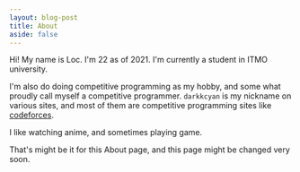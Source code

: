 ```yaml
---
layout: blog-post
title: About
aside: false
---
```


Hi! My name is Loc. I'm 22 as of 2021. I'm currently a student in ITMO university.

I'm also do doing competitive programming as my hobby, and some what proudly call myself a 
competitive programmer. `darkkcyan` is my nickname on various sites,
and most of them are competitive programming sites like [codeforces].

I like watching anime, and sometimes playing game.

That's might be it for this About page, and this page might be changed very soon.
  
[codeforces]: https://www.codeforces.com


